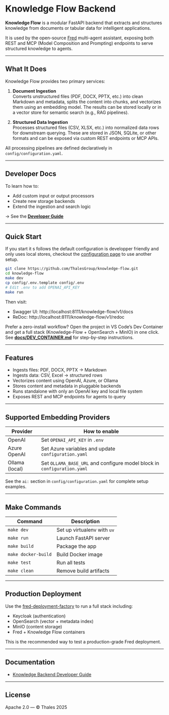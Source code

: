 # Knowledge Flow Backend

**Knowledge Flow** is a modular FastAPI backend that extracts and structures knowledge from documents or tabular data
for intelligent applications.

It is used by the open-source [Fred](https://github.com/ThalesGroup/fred) multi-agent assistant, exposing both REST and
MCP (Model Composition and Prompting) endpoints to serve structured knowledge to agents.

---

## What It Does

Knowledge Flow provides two primary services:

1. **Document Ingestion**  
   Converts unstructured files (PDF, DOCX, PPTX, etc.) into clean Markdown and metadata, splits the content into chunks,
   and vectorizes them using an embedding model. The results can be stored locally or in a vector store for semantic
   search (e.g., RAG pipelines).

2. **Structured Data Ingestion**  
   Processes structured files (CSV, XLSX, etc.) into normalized data rows for downstream querying. These are stored in
   JSON, SQLite, or other formats and can be exposed via custom REST endpoints or MCP APIs.

All processing pipelines are defined declaratively in `config/configuration.yaml`.

---

## Developer Docs

To learn how to:

- Add custom input or output processors
- Create new storage backends
- Extend the ingestion and search logic

→ See the [**Developer Guide**](docs/DEVELOPER_GUIDE.md)

---

## Quick Start

If you start it s follows the default configuration is developper friendly and only uses local stores, checkout
the [configuration page](./config/README.md)
to use another setup.

```bash
git clone https://github.com/ThalesGroup/knowledge-flow.git
cd knowledge-flow
make dev
cp config/.env.template config/.env
# Edit .env to add OPENAI_API_KEY
make run
```

Then visit:

- Swagger UI: http://localhost:8111/knowledge-flow/v1/docs
- ReDoc: http://localhost:8111/knowledge-flow/v1/redoc

Prefer a zero-install workflow? Open the project in VS Code’s Dev Container and get a full stack (Knowledge-Flow +
OpenSearch + MinIO) in one click. See **[docs/DEV_CONTAINER.md](docs/DEV_CONTAINER.md)** for step-by-step instructions.

---

## Features

- Ingests files: PDF, DOCX, PPTX → Markdown
- Ingests data: CSV, Excel → structured rows
- Vectorizes content using OpenAI, Azure, or Ollama
- Stores content and metadata in pluggable backends
- Runs standalone with only an OpenAI key and local file system
- Exposes REST and MCP endpoints for agents to query

---

## Supported Embedding Providers

| Provider       | How to enable                                                           |
|----------------|-------------------------------------------------------------------------|
| OpenAI         | Set `OPENAI_API_KEY` in `.env`                                          |
| Azure OpenAI   | Set Azure variables and update `configuration.yaml`                     |
| Ollama (local) | Set `OLLAMA_BASE_URL` and configure model block in `configuration.yaml` |

See the `ai:` section in `config/configuration.yaml` for complete setup examples.

---

## Make Commands

| Command             | Description                 |
|---------------------|-----------------------------|
| `make dev`          | Set up virtualenv with `uv` |
| `make run`          | Launch FastAPI server       |
| `make build`        | Package the app             |
| `make docker-build` | Build Docker image          |
| `make test`         | Run all tests               |
| `make clean`        | Remove build artifacts      |

---

## Production Deployment

Use the [fred-deployment-factory](https://github.com/ThalesGroup/fred-deployment-factory) to run a full stack including:

- Keycloak (authentication)
- OpenSearch (vector + metadata index)
- MinIO (content storage)
- Fred + Knowledge Flow containers

This is the recommended way to test a production-grade Fred deployment.

---

## Documentation

- [Knowledge Backend Developer Guide](docs/DEVELOPER_GUIDE.md)

---

## License

Apache 2.0 — © Thales 2025
